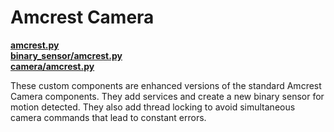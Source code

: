 # Amcrest Camera
[__amcrest.py__  ](../custom_components/amcrest.py)  
[__binary_sensor/amcrest.py__  ](../custom_components/binary_sensor/amcrest.py)  
[__camera/amcrest.py__](../custom_components/camera/amcrest.py)

These custom components are enhanced versions of the standard Amcrest Camera components. They add services and create a new binary sensor for motion detected. They also add thread locking to avoid simultaneous camera commands that lead to constant errors.
